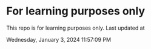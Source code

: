 # For learning purposes only
This repo is for learning purposes only.
Last updated at

Wednesday, January 3, 2024 11:57:09 PM

